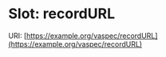 # Slot: recordURL

URI: [https://example.org/vaspec/recordURL](https://example.org/vaspec/recordURL)